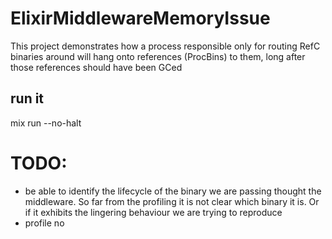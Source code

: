 # ElixirMiddlewareMemoryIssue

This project demonstrates how a process responsible only for routing RefC binaries around will hang onto references (ProcBins) to them, long after those references should have been GCed

## run it
mix run --no-halt

# TODO:
- be able to identify the lifecycle of the binary we are passing thought the middleware.
So far from the profiling it is not clear which binary it is. Or if it exhibits the lingering
behaviour we are trying to reproduce
- profile no
